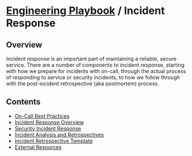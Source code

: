 # [Engineering Playbook](../README.md) / Incident Response

## Overview

Incident response is an important part of maintaining a reliable, secure
service. There are a number of components to incident response, starting
with how we prepare for incidents with on-call, through the actual process
of responding to service or security incidents, to how we follow through
with the post-incident retrospective (aka postmortem) process.

## Contents

* [On-Call Best Practices](./on-call.md)
* [Incident Response Overview](./overview.md)
* [Security Incident Response](./security-incidents.md)
* [Incident Analysis and Retrospectives](./analysis.md)
* [Incident Retrospective Template](./retro-template.md)
* [External Resources](./external-resources.md)
